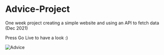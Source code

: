 # Advice-Project
One week project creating a simple website and using an API to fetch data (Dec 2021)

Press Go Live to have a look :)



![Advice](https://user-images.githubusercontent.com/90833604/167103613-aaa4c395-9b1b-4036-a464-a0115cccca91.png)
